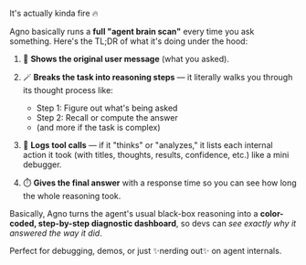 It's actually kinda fire 🔥

Agno basically runs a **full "agent brain scan"** every time you ask something. Here's the TL;DR of what it's doing under the hood:

1. 🧠 **Shows the original user message** (what you asked).
2. 🪄 **Breaks the task into reasoning steps** — it literally walks you through its thought process like:

   * Step 1: Figure out what's being asked
   * Step 2: Recall or compute the answer
   * (and more if the task is complex)
3. 🧰 **Logs tool calls** — if it "thinks" or "analyzes," it lists each internal action it took (with titles, thoughts, results, confidence, etc.) like a mini debugger.
4. ⏱️ **Gives the final answer** with a response time so you can see how long the whole reasoning took.

Basically, Agno turns the agent's usual black-box reasoning into a **color-coded, step-by-step diagnostic dashboard**, so devs can *see exactly why it answered the way it did*.

Perfect for debugging, demos, or just ✨nerding out✨ on agent internals.
